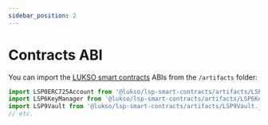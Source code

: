 ```yaml
---
sidebar_position: 2
---
```


# Contracts ABI

You can import the [LUKSO smart contracts](../../standards/smart-contracts/introduction.md) ABIs from the `/artifacts` folder:

```javascript
import LSP0ERC725Account from '@lukso/lsp-smart-contracts/artifacts/LSP0ERC725Account.json';
import LSP6KeyManager from '@lukso/lsp-smart-contracts/artifacts/LSP6KeyManager.json';
import LSP9Vault from '@lukso/lsp-smart-contracts/artifacts/LSP9Vault.json';
// etc.
```
